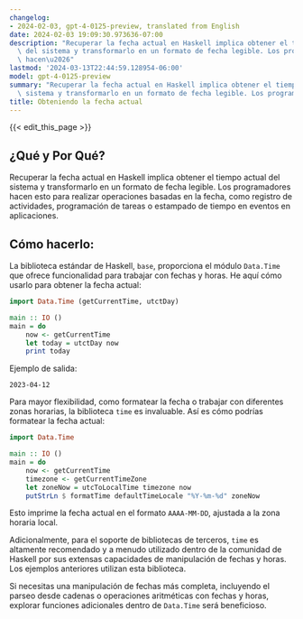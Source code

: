 ```yaml
---
changelog:
- 2024-02-03, gpt-4-0125-preview, translated from English
date: 2024-02-03 19:09:30.973636-07:00
description: "Recuperar la fecha actual en Haskell implica obtener el tiempo actual\
  \ del sistema y transformarlo en un formato de fecha legible. Los programadores\
  \ hacen\u2026"
lastmod: '2024-03-13T22:44:59.128954-06:00'
model: gpt-4-0125-preview
summary: "Recuperar la fecha actual en Haskell implica obtener el tiempo actual del\
  \ sistema y transformarlo en un formato de fecha legible. Los programadores hacen\u2026"
title: Obteniendo la fecha actual
---
```


{{< edit_this_page >}}

## ¿Qué y Por Qué?
Recuperar la fecha actual en Haskell implica obtener el tiempo actual del sistema y transformarlo en un formato de fecha legible. Los programadores hacen esto para realizar operaciones basadas en la fecha, como registro de actividades, programación de tareas o estampado de tiempo en eventos en aplicaciones.

## Cómo hacerlo:
La biblioteca estándar de Haskell, `base`, proporciona el módulo `Data.Time` que ofrece funcionalidad para trabajar con fechas y horas. He aquí cómo usarlo para obtener la fecha actual:

```haskell
import Data.Time (getCurrentTime, utctDay)

main :: IO ()
main = do
    now <- getCurrentTime
    let today = utctDay now
    print today
```

Ejemplo de salida:
```
2023-04-12
```

Para mayor flexibilidad, como formatear la fecha o trabajar con diferentes zonas horarias, la biblioteca `time` es invaluable. Así es cómo podrías formatear la fecha actual:

```haskell
import Data.Time

main :: IO ()
main = do
    now <- getCurrentTime
    timezone <- getCurrentTimeZone
    let zoneNow = utcToLocalTime timezone now
    putStrLn $ formatTime defaultTimeLocale "%Y-%m-%d" zoneNow
```

Esto imprime la fecha actual en el formato `AAAA-MM-DD`, ajustada a la zona horaria local.

Adicionalmente, para el soporte de bibliotecas de terceros, `time` es altamente recomendado y a menudo utilizado dentro de la comunidad de Haskell por sus extensas capacidades de manipulación de fechas y horas. Los ejemplos anteriores utilizan esta biblioteca.

Si necesitas una manipulación de fechas más completa, incluyendo el parseo desde cadenas o operaciones aritméticas con fechas y horas, explorar funciones adicionales dentro de `Data.Time` será beneficioso.
